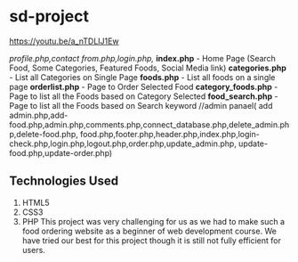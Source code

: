 # sd-project
https://youtu.be/a_nTDLIJ1Ew



*profile.php,contact from.php,login.php,*
 **index.php** - Home Page (Search Food, Some Categories, Featured Foods, Social Media link)
 **categories.php** - List all Categories on Single Page
**foods.php** - List all foods on a single page
 **orderlist.php** - Page to Order Selected Food
 **category_foods.php** - Page to list all the Foods based on Category Selected
 **food_search.php** - Page to list all the Foods based on Search keyword
//admin panael( add admin.php,add-food.php,admin.php,comments.php,connect_database.php,delete_admin.php,delete-food.php,
               food.php,footer.php,header.php,index.php,login-check.php,login.php,logout.php,order.php,update_admin.php,
               update-food.php,update-order.php)


## Technologies Used
1. HTML5
2. CSS3
3. PHP
This project was very challenging for us as we had to make such a food ordering
website as a beginner of web development course. We have tried our best for this
project though it is still not fully efficient for users.
